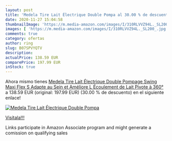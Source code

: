 ```yaml
---
layout: post
title: 'Medela Tire Lait Électrique Double Pompa al 30.00 % de descuento'
date: 2020-11-27 15:04:58
thumbnailImage: 'https://m.media-amazon.com/images/I/310RLVVZ94L._SL200_.jpg'
images: [ 'https://m.media-amazon.com/images/I/310RLVVZ94L._SL200_.jpg' ]
comments: true
category: ofertas
author: ring
slug: B07SPVYQTV
description:
actualPrice: 138.59 EUR
comparePrice: 197.99 EUR
inStock: true
---
```


Ahora mismo tienes [Medela Tire Lait Électrique Double Pompage Swing Maxi Flex  S Adapte au Sein et Améliore L Écoulement de Lait  Pivote à 360°](https://www.amazon.fr/dp/B07SPVYQTV/?tag=tolees0d-21) a 138.59 EUR (original: 197.99 EUR) (30.00 %  de descuento) en el siguiente enlace!

[![Medela Tire Lait Électrique Double Pompa](https://m.media-amazon.com/images/I/310RLVVZ94L._SL200_.jpg)](https://www.amazon.fr/dp/B07SPVYQTV/?tag=tolees0d-21)

[Visítala!!!](https://www.amazon.fr/dp/B07SPVYQTV/?tag=tolees0d-21)

Links participate in Amazon Associate program and might generate a comission on qualifying sales
